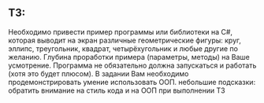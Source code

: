 ## ТЗ:

Необходимо привести пример программы или библиотеки на С#, которая выводит на экран различные геометрические фигуры: круг, эллипс, треугольник, квадрат, четырёхугольник и любые другие по желанию.
Глубина проработки примера (параметры, методы) на Ваше усмотрение. Программа не обязательно должна запускаться и работать (хотя это будет плюсом). В задании Вам необходимо продемонстрировать умение использовать ООП.
небольшие подсказки: обратить внимание на стиль кода и на ООП при выполнении ТЗ
